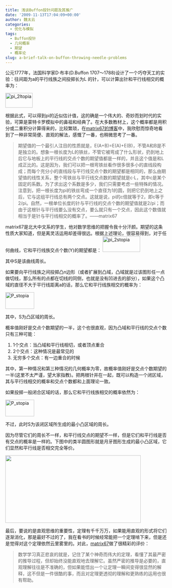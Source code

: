 ```yaml
---
title: 浅谈Buffon投针问题及其推广
date: '2009-11-13T17:04:09+00:00'
author: 魏太云
categories:
  - 优化与模拟
tags:
  - Buffon投针
  - 几何概率
  - 期望
  - 概率论
slug: a-brief-talk-on-buffon-throwing-needle-problems
---
```


公元1777年，法国科学家D·布丰(D.Buffon 1707～1788)设计了一个巧夺天工的实验：往间距为a的平行线族之间投掷长为L 的针，可以计算出针和平行线相交的概率为：
  
<img class="aligncenter size-full wp-image-420" title="pi_2ltopia" src="http://taiyun.cos.name/wp-content/uploads/2009/11/pi_2ltopia.png" alt="pi_2ltopia" width="85" height="46" />
  
根据此式，可以得到pi的近似估计值，这的确是一个伟大的、奇妙而划时代的实验，可算是蒙特卡罗模拟中的鼻祖和经典了。在大多数教材上，这个概率都是用积分或二重积分计算得来的，比较繁琐，在[matrix67的博客](http://www.matrix67.com/blog/archives/2494)中，我欣慰而惊奇地看到了一种非常简便、直观的解法，感慨了一番，也稍微思考了一番。

> 期望值的一个最引人注目的性质就是，E(A+B)=E(A)+E(B)，不管A和B是不是独立的。想象一根长度为L的铁丝，不管它被弯成了什么形状，扔到地上后它与地板上的平行线的交点个数的期望值都是一样的，并且这个值是和L成正比的。这是因为，我们可以把一根弯铁丝看作很多很多小的直线段构成；而每个充分小的直线段与平行线交点个数的期望都是相同的，那么由期望值的线性关系，整个弯铁丝与平行线交点数的期望就是c·L，其中c是某个固定的系数。为了求出这个系数是多少，我们只需要考虑一些特殊的情况。注意到，把一根长度为pi的铁丝弯成一个直径为1的圆，则把它扔到地上之后，它与这组平行线总有两个交点。这就是说，pi的c倍就等于2，即c等于2/pi。自然，一根单位长度的针与平行线的交点个数的期望值就是2/pi；而由于这根针与平行线要么没有交点，要么就只有一个交点，因此这个数值就相当于是针与平行线相交的概率了。——matrix67

<!--more-->matrix67是北大中文系的学生，他对数学思维的把握令我十分汗颜。期望的这条性质大家知道，但是离灵活运用却差得很远。根据上述理论，很容易得到，对于任何曲线，它和平行线族交点个数(Y)的期望都是：


  
<img class="aligncenter size-full wp-image-422" title="pi_2stopia" src="http://taiyun.cos.name/wp-content/uploads/2009/11/pi_2stopia.png" alt="pi_2stopia" width="117" height="49" />

其中S是该曲线周长。

如果要向平行线族之间投掷凸n边形（或者扩展到凸域，凸域就是过该图形任一点做切线，那么所有的点都在切线的同侧，也就是没有凹进去的部分），如果这个凸域的直径不大于平行线距离a的话，那么它和平行线族相交的概率为：

<img class="aligncenter size-full wp-image-423" title="P_stopia" src="http://taiyun.cos.name/wp-content/uploads/2009/11/P_stopia.png" alt="P_stopia" width="90" height="52" />

其中，S为凸区域的周长。
  
概率值刚好是交点个数期望的一半，这个也很直观，因为凸域和平行线的交点个数只有三种可能：

  1. 1个交点：当凸域和平行线相切，或者顶点重合
  2. 2个交点：这种情况是最常见的
  3. 无穷多个交点：有一边重合的时候

其中，第一种情况和第三种情况的几何概率为零，故概率值刚好是交点个数期望的一半(这里不太严谨，望大家指教)。把两根针并在一起，既可以构造一个闭区域，其与平行线相交的概率和交点个数都和上面理论一致。

如果投掷一般闭合区域的话，那么它和平行线族相交的概率依然为：

<img class="aligncenter size-full wp-image-423" title="P_stopia" src="http://taiyun.cos.name/wp-content/uploads/2009/11/P_stopia.png" alt="P_stopia" width="90" height="52" />

不过，此时S为该闭区域所生成的最小凸区域的周长。

因为尽管它们的周长不一样，和平行线交点的期望不一样，但是它们和平行线是否有交点的概率是一样的。下图中的类半圆图形就是月牙图形生成的最小凸区域，它们显然和平行线是否相交完全等价。

[<img class="aligncenter size-full wp-image-1792" src="http://cos.name/wp-content/uploads/2009/11/semicircle2.gif" alt="" width="423" height="211" srcset="http://cos.name/wp-content/uploads/2009/11/semicircle2.gif 423w, http://cos.name/wp-content/uploads/2009/11/semicircle2-300x149.gif 300w" sizes="(max-width: 423px) 100vw, 423px" />](http://cos.name/wp-content/uploads/2009/11/semicircle2.gif)

最后，要说的是直观思维的重要性，定理有千千万万，如果能用直观的形式将它们逐渐消化，那是最好不过的了，我在看书的时候经常能把一个定理啃下来，但是还是觉得对这个定理依然云里雾里的。对此，[matrix67](http://www.matrix67.com/blog/archives/2494)做了很精彩的评价：

> 数学学习真正悲哀的就是，记住了某个神奇而伟大的定理，看懂了其最严密的推导过程，但却始终没能直观地去理解它。虽然严密的推导是必要的，直观理解往往是不准确的，但如果能悟出一个让定理一瞬间变得很显然的解释，这不但是一件很酷的事，而且对定理更透彻的理解和更熟练的运用也很有帮助。
